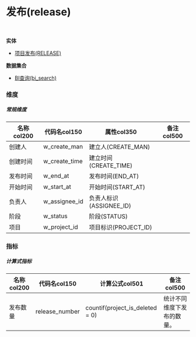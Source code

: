 # 发布(release)  <!-- {docsify-ignore-all} -->


<br>
<p class="panel-title"><b>实体</b></p>

* [项目发布(RELEASE)](module/ProjMgmt/release)



<p class="panel-title"><b>数据集合</b></p>

* [BI查询(bi_search)](module/ProjMgmt/release/dataset/bi_search)

### 维度
##### 常规维度
|    名称col200   | 代码名col150      | 属性col350    |  备注col500  |
| --------  |------------| -----   |  --------|
|创建人|w_create_man|建立人(CREATE_MAN)||
|创建时间|w_create_time|建立时间(CREATE_TIME)||
|发布时间|w_end_at|发布时间(END_AT)||
|开始时间|w_start_at|开始时间(START_AT)||
|负责人|w_assignee_id|负责人标识(ASSIGNEE_ID)||
|阶段|w_status|阶段(STATUS)||
|项目|w_project_id|项目标识(PROJECT_ID)||

### 指标
##### 计算式指标
|    名称col200   | 代码名col150  |  计算公式col501   |  备注col500  |
| --------  |------------| -----   |  --------|
|发布数量|release_number|countif(project_is_deleted = 0)|统计不同维度下发布的数量。<br>|

<script>
 const { createApp } = Vue
  createApp({
    data() {
      return {
      }
    },
    methods: {
    }
  }).use(ElementPlus).mount('#app')
</script>